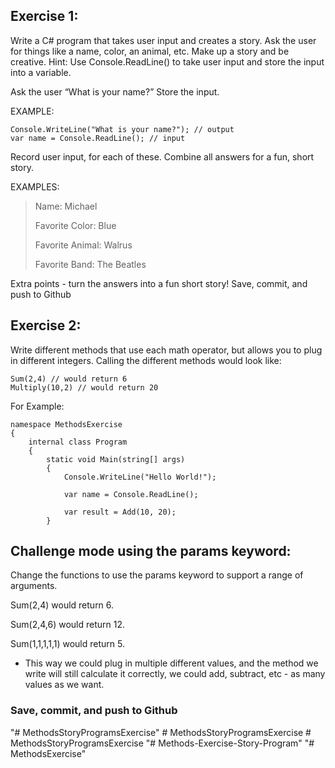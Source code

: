 ## Exercise 1:

Write a C# program that takes user input and creates a story. Ask the user for things like a name, color, an animal, etc. Make up a story and be creative.
Hint: Use Console.ReadLine() to take user input and store the input into a variable.

Ask the user “What is your name?”
Store the input.

EXAMPLE:
```
Console.WriteLine("What is your name?"); // output
var name = Console.ReadLine(); // input
```
Record user input, for each of these. Combine all answers for a fun, short story.


EXAMPLES:

>Name: Michael
>
>Favorite Color: Blue
>
>Favorite Animal: Walrus
>
>Favorite Band: The Beatles

Extra points - turn the answers into a fun short story!
Save, commit, and push to Github


## Exercise 2:
Write different methods that use each math operator, but allows you to plug in different integers.
Calling the different methods would look like:
```
Sum(2,4) // would return 6
Multiply(10,2) // would return 20 
```

For Example:
```
namespace MethodsExercise
{
    internal class Program
    {
        static void Main(string[] args)
        {
            Console.WriteLine("Hello World!");

            var name = Console.ReadLine();

            var result = Add(10, 20);
        }
 ```


## Challenge mode using the params keyword:
Change the functions to use the params keyword to support a range of arguments.

Sum(2,4) would return 6.

Sum(2,4,6) would return 12.

Sum(1,1,1,1,1) would return 5.

- This way we could plug in multiple different values, and the method we write will still calculate it correctly, we could add, subtract, etc - as many values as we want.

### Save, commit, and push to Github
"# MethodsStoryProgramsExercise" 
#   M e t h o d s S t o r y P r o g r a m s E x e r c i s e  
 #   M e t h o d s S t o r y P r o g r a m s E x e r c i s e  
 "# Methods-Exercise-Story-Program" 
"# MethodsExercise" 
